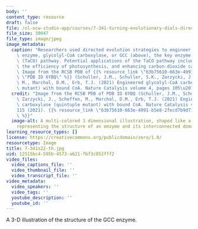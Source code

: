 ```yaml
---
body: ''
content_type: resource
draft: false
file: /ol-ocw-studio-app/courses/7-341-turning-evolutionary-dials-directed-evolution-techniques-for-climate-change-and-beyond-spring-2022/7-341s22-th.jpg
file_size: 30047
file_type: image/jpeg
image_metadata:
  caption: "Researchers used directed evolution strategies to engineer a new carbon-dioxide-fixing\
    \ enzyme, glycolyl-CoA carboxylase, or GCC (above), the key enzyme of the tartronyl-COA\
    \ (TaCO) pathway. Potential applications of the TaCO pathway include improving\
    \ the efficiency of photosynthesis, and enhancing carbon-dioxide capture technologies.\
    \ Image from the RCSB PDB of {{% resource_link \"63b75610-663e-4991-b5e8-2fecd7b9d719\"\
    \ \"PDB ID 6YBQ\" %}} (Schuller, J.M., Schuller, S.K., Zarzycki, J., Scheffen,\
    \ M., Marchal, D.M., Erb, T.J. (2021) Engineered glycolyl-CoA carboxylase (quintuple\
    \ mutant) with bound CoA. Nature Catalysis volume 4, pages 105\u2013115 (2021)."
  credit: "Image from the RCSB PDB of PDB ID 6YBQ (Schuller, J.M., Schuller, S.K.,\
    \ Zarzycki, J., Scheffen, M., Marchal, D.M., Erb, T.J. (2021) Engineered glycolyl-CoA\
    \ carboxylase (quintuple mutant) with bound CoA. Nature Catalysis volume 4, pages105\u2013\
    115 (2021). {{% resource_link \"63b75610-663e-4991-b5e8-2fecd7b9d719\" \"https://www.rcsb.org/structure/6YBQ\"\
    \ %}}"
  image-alt: A multi-colored 3 dimensional illustration, shaped like a bumpy donut,
    representing the structure of an emzyme and its interconnected domains.
learning_resource_types: []
license: https://creativecommons.org/publicdomain/zero/1.0/
resourcetype: Image
title: 7-341s22-th.jpg
uid: 12515bc4-595b-4573-a621-fbf3c852fff2
video_files:
  video_captions_file: ''
  video_thumbnail_file: ''
  video_transcript_file: ''
video_metadata:
  video_speakers: ''
  video_tags: ''
  youtube_description: ''
  youtube_id: ''
---
```

A 3-D illustration of the structure of the GCC enzyme.